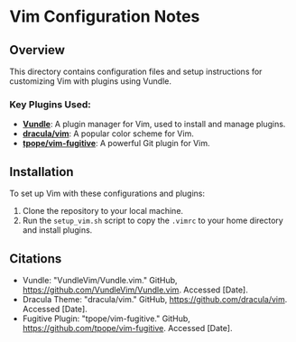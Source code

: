 # Vim Configuration Notes

## Overview

This directory contains configuration files and setup instructions for customizing Vim with plugins using Vundle.

### Key Plugins Used:
- **[Vundle](https://github.com/VundleVim/Vundle.vim)**: A plugin manager for Vim, used to install and manage plugins.
- **[dracula/vim](https://github.com/dracula/vim)**: A popular color scheme for Vim.
- **[tpope/vim-fugitive](https://github.com/tpope/vim-fugitive)**: A powerful Git plugin for Vim.

## Installation

To set up Vim with these configurations and plugins:
1. Clone the repository to your local machine.
2. Run the `setup_vim.sh` script to copy the `.vimrc` to your home directory and install plugins.

## Citations

- Vundle: "VundleVim/Vundle.vim." GitHub, https://github.com/VundleVim/Vundle.vim. Accessed [Date].
- Dracula Theme: "dracula/vim." GitHub, https://github.com/dracula/vim. Accessed [Date].
- Fugitive Plugin: "tpope/vim-fugitive." GitHub, https://github.com/tpope/vim-fugitive. Accessed [Date].
